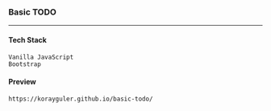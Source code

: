 ### Basic TODO

<hr>

#### Tech Stack

```
Vanilla JavaScript
Bootstrap
```

#### Preview

```
https://korayguler.github.io/basic-todo/
```
